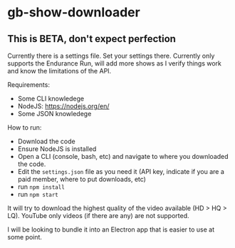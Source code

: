 # gb-show-downloader

## This is BETA, don't expect perfection

Currently there is a settings file. Set your settings there. Currently only supports the Endurance Run, will add more shows as I verify things work and know the limitations of the API.

Requirements:
- Some CLI knowledege
- NodeJS: https://nodejs.org/en/
- Some JSON knowledege

How to run:
- Download the code
- Ensure NodeJS is installed
- Open a CLI (console, bash, etc) and navigate to where you downloaded the code.
- Edit the `settings.json` file as you need it (API key, indicate if you are a paid member, where to put downloads, etc)
- run `npm install`
- run `npm start`

It will try to download the highest quality of the video available (HD > HQ > LQ). YouTube only videos (if there are any) are not supported.

I will be looking to bundle it into an Electron app that is easier to use at some point.

